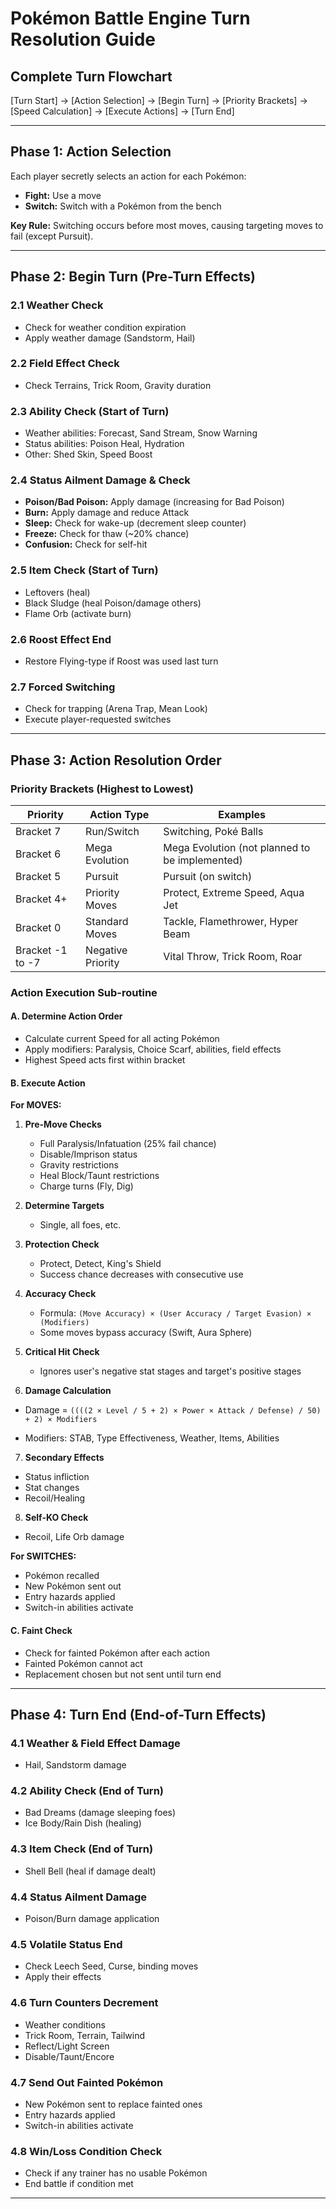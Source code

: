 
# Pokémon Battle Engine Turn Resolution Guide

## Complete Turn Flowchart
[Turn Start] → [Action Selection] → [Begin Turn] → [Priority Brackets] → [Speed Calculation] → [Execute Actions] → [Turn End]


---

## Phase 1: Action Selection

Each player secretly selects an action for each Pokémon:

- **Fight:** Use a move
- **Switch:** Switch with a Pokémon from the bench

**Key Rule:** Switching occurs before most moves, causing targeting moves to fail (except Pursuit).

---

## Phase 2: Begin Turn (Pre-Turn Effects)

### 2.1 Weather Check
- Check for weather condition expiration
- Apply weather damage (Sandstorm, Hail)

### 2.2 Field Effect Check
- Check Terrains, Trick Room, Gravity duration

### 2.3 Ability Check (Start of Turn)
- Weather abilities: Forecast, Sand Stream, Snow Warning
- Status abilities: Poison Heal, Hydration
- Other: Shed Skin, Speed Boost

### 2.4 Status Ailment Damage & Check
- **Poison/Bad Poison:** Apply damage (increasing for Bad Poison)
- **Burn:** Apply damage and reduce Attack
- **Sleep:** Check for wake-up (decrement sleep counter)
- **Freeze:** Check for thaw (~20% chance)
- **Confusion:** Check for self-hit

### 2.5 Item Check (Start of Turn)
- Leftovers (heal)
- Black Sludge (heal Poison/damage others)
- Flame Orb (activate burn)

### 2.6 Roost Effect End
- Restore Flying-type if Roost was used last turn

### 2.7 Forced Switching
- Check for trapping (Arena Trap, Mean Look)
- Execute player-requested switches

---

## Phase 3: Action Resolution Order

### Priority Brackets (Highest to Lowest)

| Priority | Action Type | Examples |
|----------|-------------|----------|
| Bracket 7 | Run/Switch | Switching, Poké Balls |
| Bracket 6 | Mega Evolution | Mega Evolution (not planned to be implemented) |
| Bracket 5 | Pursuit | Pursuit (on switch) |
| Bracket 4+ | Priority Moves | Protect, Extreme Speed, Aqua Jet |
| Bracket 0 | Standard Moves | Tackle, Flamethrower, Hyper Beam |
| Bracket -1 to -7 | Negative Priority | Vital Throw, Trick Room, Roar |

### Action Execution Sub-routine

#### A. Determine Action Order
- Calculate current Speed for all acting Pokémon
- Apply modifiers: Paralysis, Choice Scarf, abilities, field effects
- Highest Speed acts first within bracket

#### B. Execute Action

**For MOVES:**
1. **Pre-Move Checks**
   - Full Paralysis/Infatuation (25% fail chance)
   - Disable/Imprison status
   - Gravity restrictions
   - Heal Block/Taunt restrictions
   - Charge turns (Fly, Dig)

2. **Determine Targets**
   - Single, all foes, etc.

3. **Protection Check**
   - Protect, Detect, King's Shield
   - Success chance decreases with consecutive use

4. **Accuracy Check**
   - Formula: `(Move Accuracy) × (User Accuracy / Target Evasion) × (Modifiers)`
   - Some moves bypass accuracy (Swift, Aura Sphere)

5. **Critical Hit Check**
   - Ignores user's negative stat stages and target's positive stages

6. **Damage Calculation**
  - Damage = `((((2 × Level / 5 + 2) × Power × Attack / Defense) / 50) + 2) × Modifiers`

   - Modifiers: STAB, Type Effectiveness, Weather, Items, Abilities

7. **Secondary Effects**
- Status infliction
- Stat changes
- Recoil/Healing

8. **Self-KO Check**
- Recoil, Life Orb damage

**For SWITCHES:**
- Pokémon recalled
- New Pokémon sent out
- Entry hazards applied
- Switch-in abilities activate

#### C. Faint Check
- Check for fainted Pokémon after each action
- Fainted Pokémon cannot act
- Replacement chosen but not sent until turn end

---

## Phase 4: Turn End (End-of-Turn Effects)

### 4.1 Weather & Field Effect Damage
- Hail, Sandstorm damage

### 4.2 Ability Check (End of Turn)
- Bad Dreams (damage sleeping foes)
- Ice Body/Rain Dish (healing)

### 4.3 Item Check (End of Turn)
- Shell Bell (heal if damage dealt)

### 4.4 Status Ailment Damage
- Poison/Burn damage application

### 4.5 Volatile Status End
- Check Leech Seed, Curse, binding moves
- Apply their effects

### 4.6 Turn Counters Decrement
- Weather conditions
- Trick Room, Terrain, Tailwind
- Reflect/Light Screen
- Disable/Taunt/Encore

### 4.7 Send Out Fainted Pokémon
- New Pokémon sent to replace fainted ones
- Entry hazards applied
- Switch-in abilities activate

### 4.8 Win/Loss Condition Check
- Check if any trainer has no usable Pokémon
- End battle if condition met

---